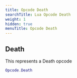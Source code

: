 ```yaml
---
title: Opcode Death
searchTitle: Lua Opcode Death
weight: 1
hidden: true
menuTitle: Opcode Death
---
```

## Death

This represents a Death opcode
```lua
Opcode.Death
```
